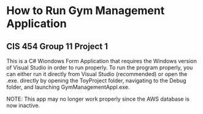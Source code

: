 # How to Run Gym Management Application
## CIS 454 Group 11 Project 1

This is a C# Wiondows Form Application that requires the Windows version of Visual Studio in order to run properly.
To run the program properly, you can either run it directly from Visual Studio (recommended) or open the .exe. directly by opening the ToyProject folder, navigating to the Debug folder, and launching GymManagementAppl.exe.

NOTE: This app may no longer work properly since the AWS database is now inactive.
